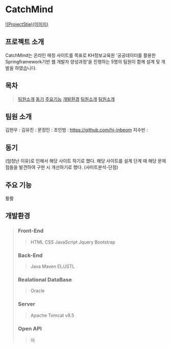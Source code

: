# CatchMind
[!(ProjectStie)(이미지)](주소)

## 프로젝트 소개
CatchMind는 온라인 매칭 사이트를 목표로 KH정보교육원 '공공데이터를 활용한 Springframework기반 웹 개발자 양성과정'을 진행하는 5명의 팀원이 함께 설계 및 개발을 하였습니다.

## 목차
> [팀원소개](#-팀원소개)
> [동기](#-동기)
> [주요기능](#-주요기능)
> [개발환경](#-개발환경)
> [팀원소개](#-팀원소개)
> [팀원소개](#-팀원소개)

## 팀원 소개
김현우 :
김유진 :
문정인 :
조인범 : https://github.com/hi-inbeom
지수빈 : 

## 동기
(엄청난 이유)로 인해서 해당 사이트 하기로 했다.
해당 사이트를 설계 단계 때 해당 문제점들을 발견하여 구현 시 개선하기로 했다.
(사이트분석-단점)

## 주요 기능
뢀뢀

## 개발환경
> ### Front-End
>> HTML
>> CSS
>> JavaScript
>> Jquery
>> Bootstrap
>> 
> ### Back-End
>> Java
>> Maven
>> EL/JSTL
> ### Realational DataBase
>> Oracle
> ### Server
>> Apache Tomcat v8.5
> ### Open API
>> 아

## 